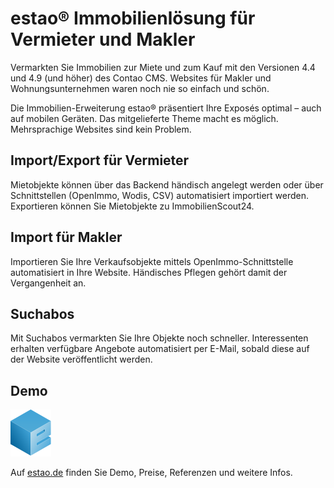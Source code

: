# estao® Immobilienlösung für Vermieter und Makler

Vermarkten Sie Immobilien zur Miete und zum Kauf mit den Versionen 4.4 und 4.9 (und höher) des Contao CMS.
Websites für Makler und Wohnungsunternehmen waren noch nie so einfach und schön.  

Die Immobilien-Erweiterung estao®️ präsentiert Ihre Exposés optimal – auch auf mobilen Geräten. Das mitgelieferte Theme macht es möglich. Mehrsprachige Websites sind kein Problem.


## Import/Export für Vermieter
Mietobjekte können über das Backend händisch angelegt werden oder über Schnittstellen (OpenImmo, Wodis, CSV) automatisiert importiert werden. Exportieren können Sie Mietobjekte zu ImmobilienScout24.


## Import für Makler
Importieren Sie Ihre Verkaufsobjekte mittels OpenImmo-Schnittstelle automatisiert in Ihre Website. Händisches Pflegen gehört damit der Vergangenheit an.


## Suchabos
Mit Suchabos vermarkten Sie Ihre Objekte noch schneller. Interessenten erhalten verfügbare Angebote automatisiert per E-Mail, sobald diese auf der Website veröffentlicht werden.


## Demo
![estao® Logo](/docs/logo-square.svg)

Auf [estao.de](https://estao.de) finden Sie Demo, Preise, Referenzen und weitere Infos.